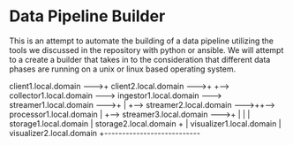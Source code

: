 # Data Pipeline Builder

This is an attempt to automate the building of a data pipeline  utilizing the tools we discussed in the repository with python or ansible. We will attempt to a create a builder that takes in to the consideration that different data phases are running on a unix or linux based operating system.




client1.local.domain --->+
client2.local.domain --->+   +--> collector1.local.domain ---> ingestor1.local.domain ---> streamer1.local.domain --->+
                                         |                                           +--> streamer2.local.domain --->++--> processor1.local.domain
                                         |                                           +--> streamer3.local.domain --->+              |
                                                                                                                                    |
                                                                                                                                    | storage1.local.domain
                                                                                                                                    | storage2.local.domain
                                                                                                                                    +
                                                                                                                                    | visualizer1.local.domain
                                                                                                                                    | visualizer2.local.domain
                                                                                                                                    +---------------------------


